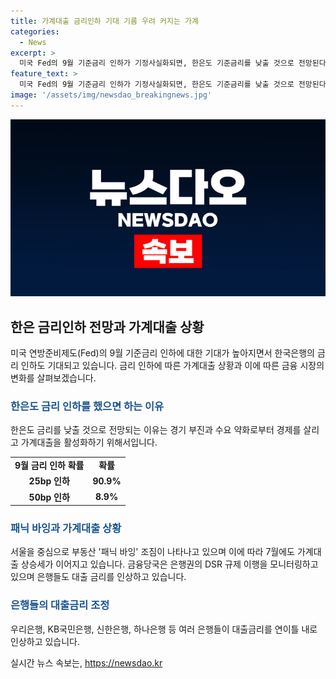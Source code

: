 ```yaml
---
title: 가계대출 금리인하 기대 기름 우려 커지는 가계
categories:
  - News
excerpt: >
  미국 Fed의 9월 기준금리 인하가 기정사실화되면, 한은도 기준금리를 낮출 것으로 전망된다. 서울 아파트 시장은 패닉바잉 조짐을 보이며 가계대출 상승세가 계속되고 있으며, 8월까지는 금리 동결 기조가 이어질 것으로 보인다. 미국의 금리 인하 확률이 높아지고 국내에서도 금리 인하론 주장이 나오는 가운데, 경제 부진과 체감 경기의 악화로 고금리 장기화를 우려하는 목소리도 나온다. 또한, 가계대출과 부동산 시장 활성화로 인한 금융안정 측면을 고려해 한은이 금리 인하 시기를 결정할 예정이며, 은행들은 대출 금리를 조정하고 있다.
feature_text: >
  미국 Fed의 9월 기준금리 인하가 기정사실화되면, 한은도 기준금리를 낮출 것으로 전망된다. 서울 아파트 시장은 패닉바잉 조짐을 보이며 가계대출 상승세가 계속되고 있으며, 8월까지는 금리 동결 기조가 이어질 것으로 보인다. 미국의 금리 인하 확률이 높아지고 국내에서도 금리 인하론 주장이 나오는 가운데, 경제 부진과 체감 경기의 악화로 고금리 장기화를 우려하는 목소리도 나온다. 또한, 가계대출과 부동산 시장 활성화로 인한 금융안정 측면을 고려해 한은이 금리 인하 시기를 결정할 예정이며, 은행들은 대출 금리를 조정하고 있다.
image: '/assets/img/newsdao_breakingnews.jpg'
---
```


<p><img src="/assets/img/newsdao_breakingnews.jpg" alt="implanttips 속보" /></p>

<h2 data-ke-size="size26">한은 금리인하 전망과 가계대출 상황</h2>

<p data-ke-size="size16">미국 연방준비제도(Fed)의 9월 기준금리 인하에 대한 기대가 높아지면서 한국은행의 금리 인하도 기대되고 있습니다. 금리 인하에 따른 가계대출 상황과 이에 따른 금융 시장의 변화를 살펴보겠습니다.</p>

<h3><b><span style="color: #1a5490;">한은도 금리 인하를 했으면 하는 이유</span></b></h3>

<p data-ke-size="size16">한은도 금리를 낮출 것으로 전망되는 이유는 경기 부진과 수요 약화로부터 경제를 살리고 가계대출을 활성화하기 위해서입니다.</p>

<table>
    <tr>
        <td style="text-align: center; height: 17px;"><b>9월 금리 인하 확률</b></td>
        <td style="text-align: center; height: 17px;"><b>확률</b></td>
    </tr>
    <tr>
        <td style="text-align: center; height: 17px;"><b>25bp 인하</b></td>
        <td style="text-align: center; height: 17px;"><b>90.9%</b></td>
    </tr>
    <tr>
        <td style="text-align: center; height: 17px;"><b>50bp 인하</b></td>
        <td style="text-align: center; height: 17px;"><b>8.9%</b></td>
    </tr>
</table>

<h3><b><span style="color: #1a5490;">패닉 바잉과 가계대출 상황</span></b></h3>

<p data-ke-size="size16">서울을 중심으로 부동산 '패닉 바잉' 조짐이 나타나고 있으며 이에 따라 7월에도 가계대출 상승세가 이어지고 있습니다. 금융당국은 은행권의 DSR 규제 이행을 모니터링하고 있으며 은행들도 대출 금리를 인상하고 있습니다.</p>

<h3><b><span style="color: #1a5490;">은행들의 대출금리 조정</span></b></h3>

<p data-ke-size="size16">우리은행, KB국민은행, 신한은행, 하나은행 등 여러 은행들이 대출금리를 연이틀 내로 인상하고 있습니다.</p>
실시간 뉴스 속보는, <a href="https://newsdao.kr" rel="dofollow">https://newsdao.kr</a>


